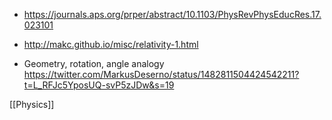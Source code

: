 - https://journals.aps.org/prper/abstract/10.1103/PhysRevPhysEducRes.17.023101

- http://makc.github.io/misc/relativity-1.html

- Geometry, rotation, angle analogy https://twitter.com/MarkusDeserno/status/1482811504424542211?t=L_RFJc5YposUQ-svP5zJDw&s=19

[[Physics]]
